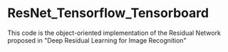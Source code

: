 # ResNet_Tensorflow_Tensorboard
This code is the object-oriented implementation of the Residual Network proposed in "Deep Residual Learning for Image Recognition"
